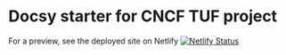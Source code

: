 # Docsy starter for CNCF TUF project

For a preview, see the deployed site on Netlify
[![Netlify Status](https://api.netlify.com/api/v1/badges/db1dbdfc-b8f1-4c92-bf8e-0323de5bcff0/deploy-status)](https://app.netlify.com/sites/tuflogo/deploys)

